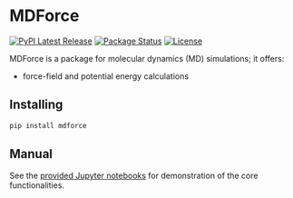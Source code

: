 # MDForce
[![PyPI Latest Release](https://img.shields.io/pypi/v/mdforce.svg)](https://pypi.org/project/mdforce/)
[![Package Status](https://img.shields.io/pypi/status/mdforce.svg)](https://pypi.org/project/mdforce/)
[![License](https://img.shields.io/pypi/l/MDForce.svg)](https://github.com/Armin-Ariamajd/mdforce/blob/main/LICENSE)


MDForce is a package for molecular dynamics (MD) simulations; it offers:
* force-field and potential energy calculations

## Installing
```sh
pip install mdforce
```

## Manual
See the [provided Jupyter notebooks](https://github.com/Armin-Ariamajd/mdforce/tree/main/docs) for demonstration of the core functionalities.
